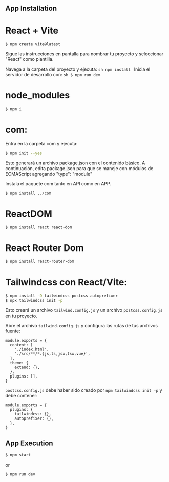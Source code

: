 ## App Installation

# React + Vite

```bash
$ npm create vite@latest
```
Sigue las instrucciones en pantalla para nombrar tu proyecto y seleccionar "React" como plantilla.

Navega a la carpeta del proyecto y ejecuta:
        ```sh
       npm install
        ```
Inicia el servidor de desarrollo con:
        ```sh
    $ npm run dev
    ```
# node_modules

```sh
$ npm i
```
# com:

Entra en la carpeta com y ejecuta:

```sh
$ npm init --yes
```
Esto generará un archivo package.json con el contenido básico. A continuación, edita package.json para que se maneje con módulos de ECMAScript agregando "type": "module" 

Instala el paquete com tanto en API como en APP.

```sh
$ npm install ../com
```
# ReactDOM

```sh
$ npm install react react-dom
```

# React Router Dom 
```sh
$ npm install react-router-dom
```
# Tailwindcss con React/Vite:

```sh
$ npm install -D tailwindcss postcss autoprefixer
$ npx tailwindcss init -p
```
Esto creará un archivo `tailwind.config.js` y un archivo `postcss.config.js` en tu proyecto.

Abre el archivo `tailwind.config.js` y configura las rutas de tus archivos fuente:
```
module.exports = {
  content: [
    './index.html',
    './src/**/*.{js,ts,jsx,tsx,vue}', 
  ],
  theme: {
    extend: {},
  },
  plugins: [],
}
```
`postcss.config.js` debe haber sido creado por `npm tailwindcss init -p` y debe contener:

```
module.exports = {
  plugins: {
    tailwindcss: {},
    autoprefixer: {},
  },
}

```

## App Execution

```sh
$ npm start
```
or 

```sh
$ npm run dev
```

